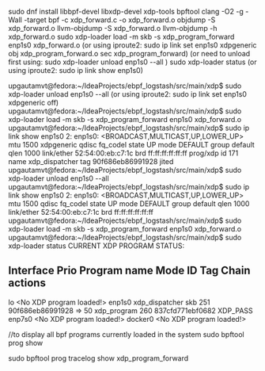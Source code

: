 sudo dnf install libbpf-devel libxdp-devel xdp-tools bpftool
clang -O2 -g -Wall -target bpf -c xdp_forward.c -o xdp_forward.o
objdump -S xdp_forward.o
llvm-objdump -S xdp_forward.o
llvm-objdump -h xdp_forward.o
sudo xdp-loader load -m skb -s xdp_program_forward enp1s0 xdp_forward.o
    (or using iproute2: sudo ip link set enp1s0 xdpgeneric obj xdp_program_forward.o sec xdp_program_forward)
    (or need to unload first using: sudo xdp-loader unload enp1s0 --all )
sudo xdp-loader status 
    (or using iproute2: sudo ip link show enp1s0)

upgautamvt@fedora:~/IdeaProjects/ebpf_logstash/src/main/xdp$ sudo xdp-loader unload enp1s0 --all (or using iproute2: sudo ip link set enp1s0 xdpgeneric off)
upgautamvt@fedora:~/IdeaProjects/ebpf_logstash/src/main/xdp$ sudo xdp-loader load -m skb -s xdp_program_forward enp1s0 xdp_forward.o
upgautamvt@fedora:~/IdeaProjects/ebpf_logstash/src/main/xdp$ sudo ip link show enp1s0
2: enp1s0: <BROADCAST,MULTICAST,UP,LOWER_UP> mtu 1500 xdpgeneric qdisc fq_codel state UP mode DEFAULT group default qlen 1000
link/ether 52:54:00:eb:c7:1c brd ff:ff:ff:ff:ff:ff
prog/xdp id 171 name xdp_dispatcher tag 90f686eb86991928 jited
upgautamvt@fedora:~/IdeaProjects/ebpf_logstash/src/main/xdp$ sudo xdp-loader unload enp1s0 --all
upgautamvt@fedora:~/IdeaProjects/ebpf_logstash/src/main/xdp$  sudo ip link show enp1s0
2: enp1s0: <BROADCAST,MULTICAST,UP,LOWER_UP> mtu 1500 qdisc fq_codel state UP mode DEFAULT group default qlen 1000
link/ether 52:54:00:eb:c7:1c brd ff:ff:ff:ff:ff:ff
upgautamvt@fedora:~/IdeaProjects/ebpf_logstash/src/main/xdp$  sudo xdp-loader load -m skb -s xdp_program_forward enp1s0 xdp_forward.o
upgautamvt@fedora:~/IdeaProjects/ebpf_logstash/src/main/xdp$ sudo xdp-loader status 
CURRENT XDP PROGRAM STATUS:

Interface        Prio  Program name      Mode     ID   Tag               Chain actions
--------------------------------------------------------------------------------------
lo                     <No XDP program loaded!>
enp1s0                 xdp_dispatcher    skb      251  90f686eb86991928
=>              50     xdp_program               260  837cfd771ebf0682  XDP_PASS
enp7s0                 <No XDP program loaded!>
docker0                <No XDP program loaded!>

//to display all bpf programs currently loaded in the system
sudo bpftool prog show


sudo bpftool prog tracelog show xdp_program_forward